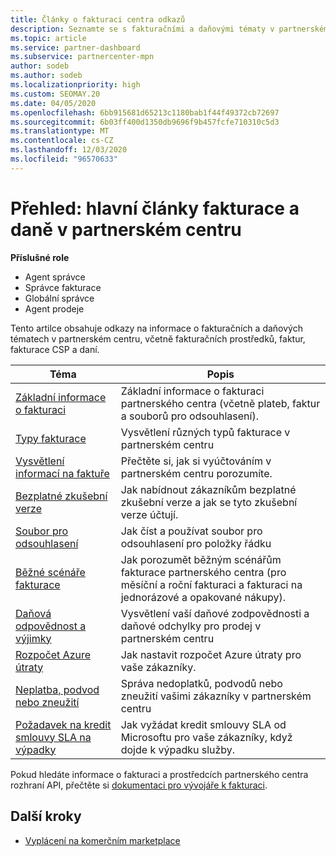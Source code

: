 ```yaml
---
title: Články o fakturaci centra odkazů
description: Seznamte se s fakturačními a daňovými tématy v partnerském centru. Informace zahrnují fakturační prostředky, faktury, fakturace CSP a daně.
ms.topic: article
ms.service: partner-dashboard
ms.subservice: partnercenter-mpn
author: sodeb
ms.author: sodeb
ms.localizationpriority: high
ms.custom: SEOMAY.20
ms.date: 04/05/2020
ms.openlocfilehash: 6bb915681d65213c1180bab1f44f49372cb72697
ms.sourcegitcommit: 6b03ff400d1350db9696f9b457fcfe710310c5d3
ms.translationtype: MT
ms.contentlocale: cs-CZ
ms.lasthandoff: 12/03/2020
ms.locfileid: "96570633"
---
```

# <a name="overview-main-billing-and-tax-articles-in-partner-center"></a>Přehled: hlavní články fakturace a daně v partnerském centru

**Příslušné role**

- Agent správce
- Správce fakturace
- Globální správce
- Agent prodeje

Tento artilce obsahuje odkazy na informace o fakturačních a daňových tématech v partnerském centru, včetně fakturačních prostředků, faktur, fakturace CSP a daní.


| Téma | Popis |
| ----- | ----------- |
| [Základní informace o fakturaci](billing-basics.md) | Základní informace o fakturaci partnerského centra (včetně plateb, faktur a souborů pro odsouhlasení). |
| [Typy fakturace](billing-different-types.md) | Vysvětlení různých typů fakturace v partnerském centru |
| [Vysvětlení informací na faktuře](read-your-bill.md) | Přečtěte si, jak si vyúčtováním v partnerském centru porozumíte. |
| [Bezplatné zkušební verze](offer-your-customers-trials-of-microsoft-products.md) | Jak nabídnout zákazníkům bezplatné zkušební verze a jak se tyto zkušební verze účtují. |
| [Soubor pro odsouhlasení](use-the-reconciliation-files.md) | Jak číst a používat soubor pro odsouhlasení pro položky řádku |
| [Běžné scénáře fakturace](common-billing-scenarios.md) | Jak porozumět běžným scénářům fakturace partnerského centra (pro měsíční a roční fakturaci a fakturaci na jednorázové a opakované nákupy). |
| [Daňová odpovědnost a výjimky](tax-and-tax-exemptions.md) | Vysvětlení vaší daňové zodpovědnosti a daňové odchylky pro prodej v partnerském centru |
| [Rozpočet Azure útraty](set-an-azure-spending-budget-for-your-customers.md) | Jak nastavit rozpočet Azure útraty pro vaše zákazníky. |
| [Neplatba, podvod nebo zneužití](non-payment-fraud-misuse.md) | Správa nedoplatků, podvodů nebo zneužití vašimi zákazníky v partnerském centru |
| [Požadavek na kredit smlouvy SLA na výpadky](request-credit.md) | Jak vyžádat kredit smlouvy SLA od Microsoftu pro vaše zákazníky, když dojde k výpadku služby. |

Pokud hledáte informace o fakturaci a prostředcích partnerského centra rozhraní API, přečtěte si [dokumentaci pro vývojáře k fakturaci](/partner-center/develop/manage-billing).

## <a name="next-steps"></a>Další kroky

- [Vyplácení na komerčním marketplace](marketplace-get-paid.md)